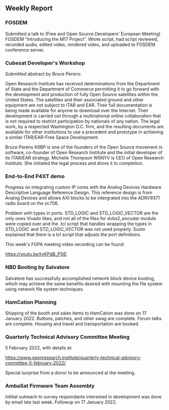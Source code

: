 ## Weekly Report

### FOSDEM

Submitted a talk to (Free and Open Source Developers' European Meeting) FOSDEM "Introducing the M17 Project". Wrote script, had script reviewed, recorded audio, edited video, rendered video, and uploaded to FOSDEM conference server. 

### Cubesat Developer's Workshop

Submitted abstract by Bruce Perens:

Open Research Institute has received determinations from the Department of State and the Department of Commerce permitting it to go forward with the development and production of fully Open Source satellites within the United States. The satellites and their associated ground and other equipment are not subject to ITAR and EAR. Their full documentation is being made available for anyone to download over the Internet. Their development is carried out through a multinational online collaboration that is not required to restrict participation by nationals of any nation. The legal work, by a respected Washington D.C. firm, and the resulting documents are available for other institutions to use a precedent and prototype in achieving a similar ITAR/EAR-Free Space Development.

Bruce Perens K6BP is one of the founders of the Open Source movement in software, co-founder of Open Research Institute and the initial developer of its ITAR/EAR strategy. Michelle Thompson W5NYV is CEO of Open Research Institute. She initiated the legal process and drove it to completion.

### End-to-End P4XT demo

Progress on integrating custom IP cores with the Analog Devices Hardware Descriptive Language Reference Design. This reference design is from Analog Devices and allows AXI blocks to be intergrated into the ADRV9371 radio board on the zc706. 

Problem with types in ports. STD_LOGIC and STD_LOGIC_VECTOR are the only ones Vivado likes, and not all of the files for dvbs2_encoder module were copied over and the .tcl script that handles wrapping the types in STD_LOGIC and STD_LOGIC_VECTOR was not used properly. Suoto explained that there is a tcl script that adjusts the port definitions.

This week's FGPA meeting video recording can be found: 

https://youtu.be/tyKPdB_P5IE 

### NBD Booting by Salvatore

Salvatore has successfully accomplished network block device booting, which may achieve the same benefits desired with mounting the file system using network file system techniques. 

### HamCation Planning

Shipping of the booth and sales items to HamCation was done on 17 January 2022. Buttons, patches, and other swag are complete. Forum talks are complete. Housing and travel and transportation are booked. 

### Quarterly Technical Advisory Committee Meeting 

5 February 2022, with details at:

https://www.openresearch.institute/quarterly-technical-advisory-committee-5-february-2022/

Special surprise from a donor to be announced at the meeting. 

### AmbaSat Firmware Team Assembly

Intitial outreach to survey respondants interested in development was done by email late last week. Followup on 17 January 2022. 
